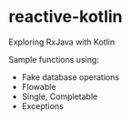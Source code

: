 # reactive-kotlin
Exploring RxJava with Kotlin

Sample functions using:
- Fake database operations
- Flowable
- Single, Completable
- Exceptions
